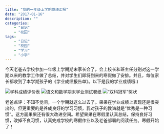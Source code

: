 ```yaml
---
title: "我的一年级上学期成绩汇报"
date: "2017-01-16"
description: ""
categories:
    - "日记"
    - "校园"
tags:
    - "日记"
    - "校园"
    - "学习"
    - "小学"
---
```


今天老爸去学校参加一年级上学期期末家长会了。会上校长和班主任分别对这一学期以来的教学工作做了总结，并对学生们即将到来的寒假做了安排。并且，每位家长都收到了本学期孩子的《学业成绩报告单》。以下是我的学业成绩哦:)

![学科成绩评价表](http://image.tonybai.com/img/201701/diary_20170116_2.jpg)
![语文和数学期末学业测试卷纸](http://image.tonybai.com/img/201701/diary_20170116_1.jpg)
![“双科冠军”奖状](http://image.tonybai.com/img/201701/diary_20170116_3.jpg)

老爸点评：不知不觉间，一个学期就这么过去了。果果在学业成绩上表现还是很突出的，但更重要的是养成良好的学习习惯，我对孩子的教诲就是“优秀是一种习惯”。这方面果果还有很大改进空间。希望果果在寒假里认真总结，保持良好习惯，改掉不良习惯，认真完成学校的寒假作业以及老爸部署的阅读任务。寒假开始了！


